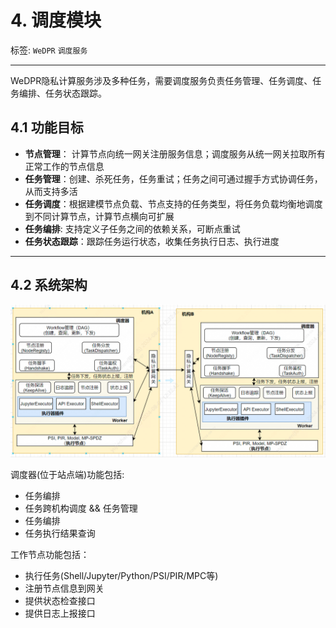 # 4. 调度模块

标签: ``WeDPR`` ``调度服务``

----

WeDPR隐私计算服务涉及多种任务，需要调度服务负责任务管理、任务调度、任务编排、任务状态跟踪。

## 4.1 功能目标

- **节点管理**： 计算节点向统一网关注册服务信息；调度服务从统一网关拉取所有正常工作的节点信息
- **任务管理**：创建、杀死任务，任务重试；任务之间可通过握手方式协调任务，从而支持多活
- **任务调度**：根据建模节点负载、节点支持的任务类型，将任务负载均衡地调度到不同计算节点，计算节点横向可扩展
- **任务编排**: 支持定义子任务之间的依赖关系，可断点重试
- **任务状态跟踪**：跟踪任务运行状态，收集任务执行日志、执行进度

****

## 4.2 系统架构

![](../../images/design/scheduler.png)

调度器(位于站点端)功能包括: 
- 任务编排
- 任务跨机构调度 && 任务管理
- 任务编排
- 任务执行结果查询

工作节点功能包括：
- 执行任务(Shell/Jupyter/Python/PSI/PIR/MPC等)
- 注册节点信息到网关
- 提供状态检查接口
- 提供日志上报接口